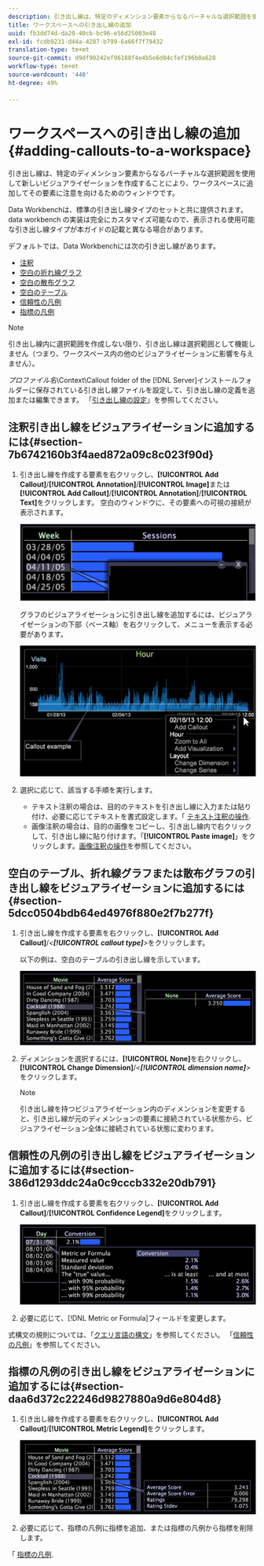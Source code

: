 ```yaml
---
description: 引き出し線は、特定のディメンション要素からなるバーチャルな選択範囲を使用して新しいビジュアライゼーションを作成することにより、ワークスペースに追加してその要素に注意を向けるためのウィンドウです。
title: ワークスペースへの引き出し線の追加
uuid: fb3dd74d-da20-40cb-bc96-e56d25003e48
exl-id: fcdb9231-d44a-4287-b799-6a66f7f79432
translation-type: tm+mt
source-git-commit: d9df90242ef96188f4e4b5e6d04cfef196b0a628
workflow-type: tm+mt
source-wordcount: '440'
ht-degree: 49%

---
```


# ワークスペースへの引き出し線の追加{#adding-callouts-to-a-workspace}

引き出し線は、特定のディメンション要素からなるバーチャルな選択範囲を使用して新しいビジュアライゼーションを作成することにより、ワークスペースに追加してその要素に注意を向けるためのウィンドウです。

Data Workbenchは、標準の引き出し線タイプのセットと共に提供されます。 data workbench の実装は完全にカスタマイズ可能なので、表示される使用可能な引き出し線タイプが本ガイドの記載と異なる場合があります。

デフォルトでは、Data Workbenchには次の引き出し線があります。

* [注釈](../../../home/c-get-started/c-vis/c-call-wkspc.md#section-7b6742160b3f4aed872a09c8c023f90d)
* [空白の折れ線グラフ](../../../home/c-get-started/c-vis/c-call-wkspc.md#section-5dcc0504bdb64ed4976f880e2f7b277f)
* [空白の散布グラフ](../../../home/c-get-started/c-vis/c-call-wkspc.md#section-5dcc0504bdb64ed4976f880e2f7b277f)
* [空白のテーブル](../../../home/c-get-started/c-vis/c-call-wkspc.md#section-5dcc0504bdb64ed4976f880e2f7b277f)
* [信頼性の凡例](../../../home/c-get-started/c-vis/c-call-wkspc.md#section-386d1293ddc24a0c9cccb332e20db791)
* [指標の凡例](../../../home/c-get-started/c-vis/c-call-wkspc.md#section-daa6d372c22246d9827880a9d6e804d8)

>[!NOTE]
>
>引き出し線内に選択範囲を作成しない限り、引き出し線は選択範囲として機能しません（つまり、ワークスペース内の他のビジュアライゼーションに影響を与えません）。

*プロファイル名*\Context\Callout folder of the [!DNL Server]インストールフォルダーに保存されている引き出し線ファイルを設定して、引き出し線の定義を追加または編集できます。 「[引き出し線の設定](../../../home/c-get-started/c-intf-anlys-ftrs/c-config-callouts.md#concept-f6e91e172f5e4c009245c9c549beb76a)」を参照してください。

## 注釈引き出し線をビジュアライゼーションに追加するには{#section-7b6742160b3f4aed872a09c8c023f90d}

1. 引き出し線を作成する要素を右クリックし、**[!UICONTROL Add Callout]**/**[!UICONTROL Annotation]**/**[!UICONTROL Image]**&#x200B;または&#x200B;**[!UICONTROL Add Callout]**/**[!UICONTROL Annotation]**/**[!UICONTROL Text]**&#x200B;をクリックします。 空白のウィンドウに、その要素への可視の接続が表示されます。

   ![](assets/client-call.png)

   グラフのビジュアライゼーションに引き出し線を追加するには、ビジュアライゼーションの下部（ベース軸）を右クリックして、メニューを表示する必要があります。

   ![](assets/visualization_callout_linegraph.png)

1. 選択に応じて、該当する手順を実行します。

   * テキスト注釈の場合は、目的のテキストを引き出し線に入力または貼り付け、必要に応じてテキストを書式設定します。「 [テキスト注釈の操作](../../../home/c-get-started/c-analysis-vis/c-annots/c-text-annots.md#concept-55b4aa3e0c58470b8e3c9d452e12a777).
   * 画像注釈の場合は、目的の画像をコピーし、引き出し線内で右クリックして、引き出し線に貼り付けます。「**[!UICONTROL Paste image]**」をクリックします。[画像注釈の操作](../../../home/c-get-started/c-analysis-vis/c-annots/c-image-annots.md#concept-02081ed7d91c4fdcb8fc863f2a51c962)を参照してください。

## 空白のテーブル、折れ線グラフまたは散布グラフの引き出し線をビジュアライゼーションに追加するには{#section-5dcc0504bdb64ed4976f880e2f7b277f}

1. 引き出し線を作成する要素を右クリックし、**[!UICONTROL Add Callout]**/*&lt;**[!UICONTROL callout type]**>*&#x200B;をクリックします。

   以下の例は、空白のテーブルの引き出し線を示しています。

   ![](assets/vis_callout_blank_bar_graph.png)

1. ディメンションを選択するには、**[!UICONTROL None]**&#x200B;を右クリックし、**[!UICONTROL Change Dimension]**/*&lt;**[!UICONTROL dimension name]**>*&#x200B;をクリックします。

   >[!NOTE]
   >
   >引き出し線を持つビジュアライゼーション内のディメンションを変更すると、引き出し線が元のディメンションの要素に接続されている状態から、ビジュアライゼーション全体に接続されている状態に変わります。

## 信頼性の凡例の引き出し線をビジュアライゼーションに追加するには{#section-386d1293ddc24a0c9cccb332e20db791}

1. 引き出し線を作成する要素を右クリックし、**[!UICONTROL Add Callout]**/**[!UICONTROL Confidence Legend]**&#x200B;をクリックします。

   ![](assets/vis_callout_confidenceLegend.png)

1. 必要に応じて、[!DNL Metric or Formula]フィールドを変更します。

式構文の規則については、「[クエリ言語の構文](../../../home/c-get-started/c-qry-lang-syntx/c-qry-lang-syntx.md#concept-15d1d3f5164a47d49468c5acb7299d9f)」を参照してください。 「[信頼性の凡例](../../../home/c-get-started/c-analysis-vis/c-legends/c-conf-leg.md#concept-73db81c2c218427786c04068aa778efd)」を参照してください。

## 指標の凡例の引き出し線をビジュアライゼーションに追加するには{#section-daa6d372c22246d9827880a9d6e804d8}

1. 引き出し線を作成する要素を右クリックし、**[!UICONTROL Add Callout]**/**[!UICONTROL Metric Legend]**&#x200B;をクリックします。

   ![](assets/vis_callout_metricLegend.png)

1. 必要に応じて、指標の凡例に指標を追加、または指標の凡例から指標を削除します。

「 [指標の凡例](../../../home/c-get-started/c-analysis-vis/c-legends/c-metric-leg.md#concept-e7195bc8f7844ae295bda3a88b028d5b).
